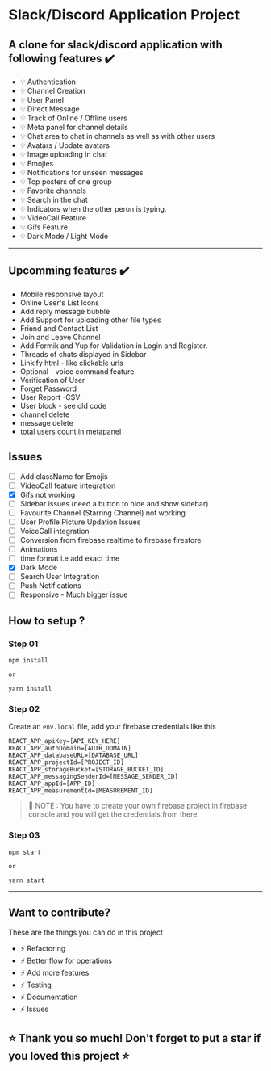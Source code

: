 # Slack/Discord Application Project

## A clone for slack/discord application with following features ✔️

- 💡 Authentication
- 💡 Channel Creation
- 💡 User Panel
- 💡 Direct Message
- 💡 Track of Online / Offline users
- 💡 Meta panel for channel details
- 💡 Chat area to chat in channels as well as with other users
- 💡 Avatars / Update avatars
- 💡 Image uploading in chat
- 💡 Emojies
- 💡 Notifications for unseen messages
- 💡 Top posters of one group
- 💡 Favorite channels
- 💡 Search in the chat
- 💡 Indicators when the other peron is typing.
- 💡 VideoCall Feature
- 💡 Gifs Feature
- 💡 Dark Mode / Light Mode

---

## Upcomming features ✔️
- Mobile responsive layout
- Online User's List Icons
- Add reply message bubble
- Add Support for uploading other file types
- Friend and Contact List
- Join and Leave Channel
- Add Formik and Yup for Validation in Login and Register.
- Threads of chats displayed in Sidebar
- Linkify html - like clickable urls
- Optional - voice command feature 
- Verification of User
- Forget Password
- User Report -CSV
- User block - see old code
- channel delete
- message delete
- total users count in metapanel

## Issues
- [ ] Add className for Emojis
- [ ] VideoCall feature integration
- [x] Gifs not working
- [ ] Sidebar issues (need a button to hide and show sidebar)
- [ ] Favourite Channel (Starring Channel) not working
- [ ] User Profile Picture Updation Issues
- [ ] VoiceCall integration
- [ ] Conversion from firebase realtime to firebase firestore
- [ ] Animations
- [ ] time format i.e add exact time
- [x] Dark Mode
- [ ] Search User Integration
- [ ] Push Notifications
- [ ] Responsive - Much bigger issue

## How to setup ?


### Step 01

```
npm install

or

yarn install
```

### Step 02

Create an `env.local` file, add your firebase credentials like this

```
REACT_APP_apiKey=[API_KEY_HERE]
REACT_APP_authDomain=[AUTH_DOMAIN]
REACT_APP_databaseURL=[DATABASE_URL]
REACT_APP_projectId=[PROJECT_ID]
REACT_APP_storageBucket=[STORAGE_BUCKET_ID]
REACT_APP_messagingSenderId=[MESSAGE_SENDER_ID]
REACT_APP_appId=[APP_ID]
REACT_APP_measurementId=[MEASUREMENT_ID]

```

> 📣 NOTE : You have to create your own firebase project in firebase console and you will get the credentials from there.

### Step 03

```
npm start

or

yarn start
```

---

## Want to contribute?

These are the things you can do in this project

- ⚡ Refactoring
- ⚡ Better flow for operations
- ⚡ Add more features
- ⚡ Testing
- ⚡ Documentation
- ⚡ Issues

## ⭐ Thank you so much! Don't forget to put a star if you loved this project ⭐
